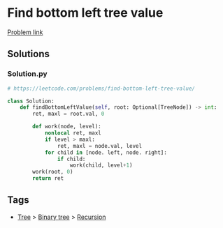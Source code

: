 # Find bottom left tree value

[Problem link](https://leetcode.com/problems/find-bottom-left-tree-value/)

## Solutions


### Solution.py
```py
# https://leetcode.com/problems/find-bottom-left-tree-value/

class Solution:
    def findBottomLeftValue(self, root: Optional[TreeNode]) -> int:
        ret, maxl = root.val, 0

        def work(node, level):
            nonlocal ret, maxl
            if level > maxl:
                ret, maxl = node.val, level
            for child in [node. left, node. right]:
                if child:
                    work(child, level+1)
        work(root, 0)
        return ret
```
## Tags

* [Tree](/Collections/tree.md#tree) > [Binary tree](/Collections/tree.md#binary-tree) > [Recursion](/Collections/tree.md#recursion)
